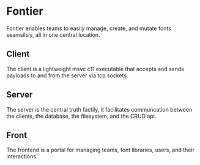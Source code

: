 # Fontier

Fontier enables teams to easily manage, create, and mutate fonts seamsilsly, all in one central location.


## Client

The client is a lightweight msvc c11 executable that accepts and sends payloads to and from the server via tcp sockets.


## Server

The server is the central truth factily, it facilitates communcation between the clients, the database, the filesystem, and the CRUD api.

## Front

The frontend is a portal for managing teams, font libraries, users, and their interactions.


